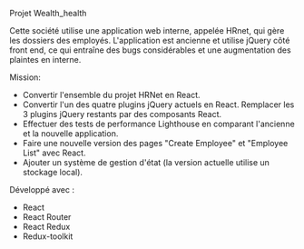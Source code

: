 Projet Wealth_health

Cette société utilise une application web interne, appelée HRnet, qui gère les dossiers des employés. 
L'application est ancienne et utilise jQuery côté front end, ce qui entraîne des bugs considérables et une augmentation des plaintes en interne.

Mission:
- Convertir l'ensemble du projet HRNet en React. 
- Convertir l'un des quatre plugins jQuery actuels en React. Remplacer les 3 plugins jQuery restants par des composants React. 
- Effectuer des tests de performance Lighthouse en comparant l'ancienne et la nouvelle application.
- Faire une nouvelle version des pages "Create Employee" et "Employee List" avec React.
- Ajouter un système de gestion d'état (la version actuelle utilise un stockage local).

Développé avec :
- React
- React Router
- React Redux
- Redux-toolkit

